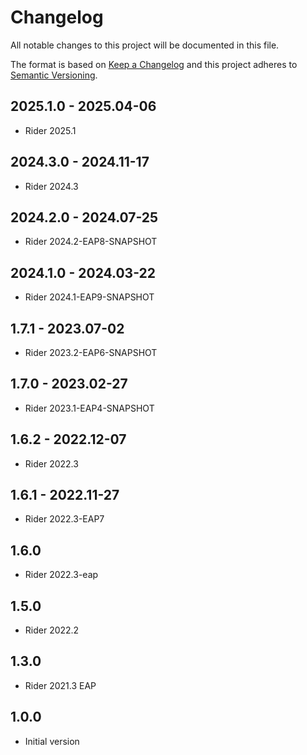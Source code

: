 # Changelog
All notable changes to this project will be documented in this file.

The format is based on [Keep a Changelog](http://keepachangelog.com/en/1.0.0/)
and this project adheres to [Semantic Versioning](http://semver.org/spec/v2.0.0.html).

## 2025.1.0 - 2025.04-06
- Rider 2025.1

## 2024.3.0 - 2024.11-17
- Rider 2024.3

## 2024.2.0 - 2024.07-25
- Rider 2024.2-EAP8-SNAPSHOT

## 2024.1.0 - 2024.03-22
- Rider 2024.1-EAP9-SNAPSHOT

## 1.7.1 - 2023.07-02
- Rider 2023.2-EAP6-SNAPSHOT

## 1.7.0 - 2023.02-27
- Rider 2023.1-EAP4-SNAPSHOT

## 1.6.2 - 2022.12-07
- Rider 2022.3

## 1.6.1 - 2022.11-27
- Rider 2022.3-EAP7

## 1.6.0
- Rider 2022.3-eap

## 1.5.0
- Rider 2022.2

## 1.3.0
- Rider 2021.3 EAP

## 1.0.0
- Initial version